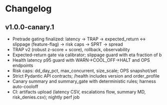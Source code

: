 # Changelog

## v1.0.0-canary.1

- Pretrade gating finalized: latency → TRAP → expected_return ↔ slippage (feature-flag) → risk caps → SPRT → spread
- TRAP v2 (robust z-score + score), rollback, observability
- Expected-return gate via calibrator; slippage guard with eta fraction of b
- Health latency p95 guard with WARN→COOL_OFF→HALT and OPS endpoints
- Risk caps: dd_day_pct, max_concurrent, size_scale; OPS snapshot/set
- Strict Pydantic API contracts; /health includes version and order_profile
- Canary summary and summary_gate with deterministic rules; harness auto-cooloff
- CI: artifacts upload (latency CSV, escalations flow, summary MD, risk_denies.csv); nightly perf job
